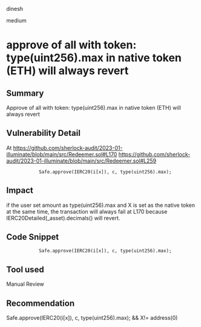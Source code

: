 dinesh

medium

# approve of all with token: type(uint256).max in native token (ETH) will always revert

## Summary
Approve of all with token: type(uint256).max in native token (ETH) will always revert

## Vulnerability Detail
At https://github.com/sherlock-audit/2023-01-illuminate/blob/main/src/Redeemer.sol#L170
https://github.com/sherlock-audit/2023-01-illuminate/blob/main/src/Redeemer.sol#L259


`            Safe.approve(IERC20(i[x]), c, type(uint256).max);`

## Impact
 if the user set amount as type(uint256).max and X is set as the native token at the same time, the transaction will always fail at L170 because IERC20Detailed(_asset).decimals() will revert.

## Code Snippet
`            Safe.approve(IERC20(i[x]), c, type(uint256).max);`

## Tool used

Manual Review

## Recommendation

Safe.approve(IERC20(i[x]), c, type(uint256).max); && X!= address(0)